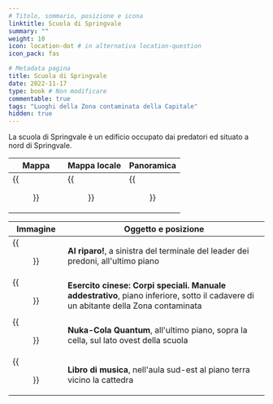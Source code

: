 ```yaml
---
# Titolo, sommario, posizione e icona
linktitle: Scuola di Springvale
summary: ""
weight: 10
icon: location-dot # in alternativa location-question
icon_pack: fas

# Metadata pagina
title: Scuola di Springvale
date: 2022-11-17
type: book # Non modificare
commentable: true
tags: "Luoghi della Zona contaminata della Capitale"
hidden: true
---
```




La scuola di Springvale è un edificio occupato dai predatori ed situato a nord di Springvale.

| Mappa                                         | Mappa locale                                              | Panoramica                                    |
| --------------------------------------------- | --------------------------------------------------------- | --------------------------------------------- |
| {{<figure src="Springvale_school_loc.webp">}} | {{<figure src="Springvale_School_lower_level_map.webp">}} | {{<figure src="Springvale_Elementary.webp">}} |

| Immagine                                                                                    | Oggetto e posizione                                                                                                                 |
| ------------------------------------------------------------------------------------------- | ----------------------------------------------------------------------------------------------------------------------------------- |
| {{<figure src="DuckAndCover_SpringvaleSchool.webp">}}                                       | **Al riparo!**,  a sinistra del terminale del leader dei predoni, all'ultimo piano                                                  |
| {{<figure src="Springvale_School_Ant_Cave_Chinese_Army_Special_Ops_Training_Manual.webp">}} | **Esercito cinese: Corpi speciali. Manuale addestrativo**, piano inferiore, sotto il cadavere di un abitante della Zona contaminata |
| {{<figure src="Springvale_School_Nuka-Cola_Quantum.webp">}}                                 | **Nuka-Cola Quantum**, all'ultimo piano, sopra la cella, sul lato ovest della scuola                                                |
| {{<figure src="Springvale_School_sheet_music_book.webp">}}                                  | **Libro di musica**, nell'aula sud-est al piano terra vicino la cattedra                                                            |
